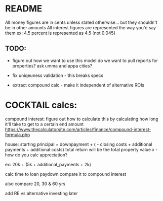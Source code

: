 # README
All money figures are in cents unless stated otherwise... but they shouldn't be in other amounts
All interest figures are represented the way you'd say them
  ex:  4.5 percent is represented as 4.5 (not 0.045)

## TODO:
-  figure out how we want to use this model
    do we want to pull reports for properties?  ask umma and appa cities?

- fix uniqeuness validation - this breaks specs

- extract compound calc - make it independent of alternative ROIs

# COCKTAIL calcs:

compound interest:  figure out how to calculate this by calculating how long it'll take to get to a certain end amount
https://www.thecalculatorsite.com/articles/finance/compound-interest-formula.php

house:
  starting principal = downpayment + ( - closing costs + additional payments + additional costs)
    total return will be the total property value
     x - how do you calc appreciation?

  ex: 20k + (5k + additional_payments + 2k)

  calc time to loan paydown
  compare it to compound interest

also compare 20, 30 & 60 yrs

add RE vs alternative investing later




